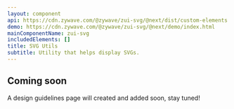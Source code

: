 ```yaml
---
layout: component
api: https://cdn.zywave.com/@zywave/zui-svg/@next/dist/custom-elements.json
demo: https://cdn.zywave.com/@zywave/zui-svg/@next/demo/index.html
mainComponentName: zui-svg
includedElements: []
title: SVG Utils
subtitle: Utility that helps display SVGs.
---
```


## Coming soon

A design guidelines page will created and added soon, stay tuned!
